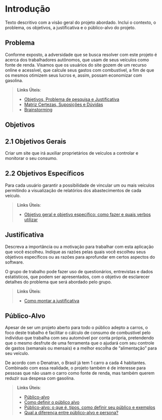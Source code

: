 # Introdução

Texto descritivo com a visão geral do projeto abordado. Inclui o contexto, o problema, os objetivos, a justificativa e o público-alvo do projeto.

## Problema
Conforme exposto, a adversidade que se busca resolver com este projeto é acerca dos trabalhadores autônomos, que usam de seus veículos como fonte de renda. Visamos que os usuários do site gozem de um recurso online e acessível, que calcule seus gastos com combustível, a fim de que os mesmos otimizem seus lucros e, assim, possam economizar com gasolina. 

> **Links Úteis**:
> - [Objetivos, Problema de pesquisa e Justificativa](https://medium.com/@versioparole/objetivos-problema-de-pesquisa-e-justificativa-c98c8233b9c3)
> - [Matriz Certezas, Suposições e Dúvidas](https://medium.com/educa%C3%A7%C3%A3o-fora-da-caixa/matriz-certezas-suposi%C3%A7%C3%B5es-e-d%C3%BAvidas-fa2263633655)
> - [Brainstorming](https://www.euax.com.br/2018/09/brainstorming/)

## Objetivos

## 2.1 Objetivos Gerais
Criar um site que irá auxiliar proprietários de veículos a controlar e monitorar o seu consumo.

## 2.2 Objetivos Específicos
Para cada usuário garantir a possibilidade de vincular um ou mais veículos permitindo a visualização de relatórios dos abastecimentos de cada veículo. 

 
> **Links Úteis**:
> - [Objetivo geral e objetivo específico: como fazer e quais verbos utilizar](https://blog.mettzer.com/diferenca-entre-objetivo-geral-e-objetivo-especifico/)

## Justificativa

Descreva a importância ou a motivação para trabalhar com esta aplicação que você escolheu. Indique as razões pelas quais você escolheu seus objetivos específicos ou as razões para aprofundar em certos aspectos do software.

O grupo de trabalho pode fazer uso de questionários, entrevistas e dados estatísticos, que podem ser apresentados, com o objetivo de esclarecer detalhes do problema que será abordado pelo grupo.

> **Links Úteis**:
> - [Como montar a justificativa](https://guiadamonografia.com.br/como-montar-justificativa-do-tcc/)

## Público-Alvo

Apesar de ser um projeto aberto para todo o público adepto a carros, o foco deste trabalho é facilitar o cálculo de consumo de combustível pelo indivíduo que trabalha com seu automóvel por conta própria, pretendendo que o mesmo desfrute de uma ferramenta que o ajudará com seu controle de gastos (semanais ou mensais) e a melhor escolha de “alimentação” para seu veículo. 
 
De acordo com o Denatran, o Brasil já tem 1 carro a cada 4 habitantes. Combinado com essa realidade, o projeto também é de interesse para pessoas que não usam o carro como fonte de renda, mas também querem reduzir sua despesa com gasolina.


> **Links Úteis**:
> - [Público-alvo](https://blog.hotmart.com/pt-br/publico-alvo/)
> - [Como definir o público alvo](https://exame.com/pme/5-dicas-essenciais-para-definir-o-publico-alvo-do-seu-negocio/)
> - [Público-alvo: o que é, tipos, como definir seu público e exemplos](https://klickpages.com.br/blog/publico-alvo-o-que-e/)
> - [Qual a diferença entre público-alvo e persona?](https://rockcontent.com/blog/diferenca-publico-alvo-e-persona/)
